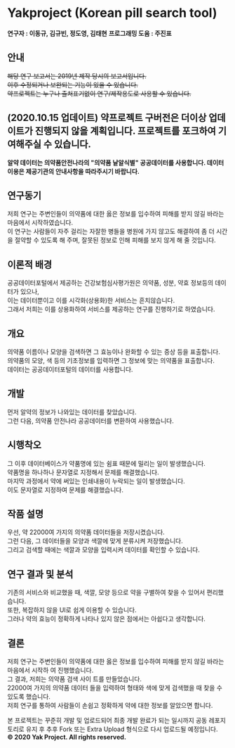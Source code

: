 # Yakproject (Korean pill search tool)
**연구자 : 이동규, 김규빈, 정도영, 김태현**
**프로그래밍 도움 : 주진표**

## 안내
~~해당 연구 보고서는 2019년 제작 당시의 보고서입니다.<br>이후 수정되거나 보완되는 기능이 있을 수 있습니다.<br>
약프로젝트는 누구나 출처표기없이 연구/제작용도로 사용할 수 있습니다.~~<br>
## (2020.10.15 업데이트) 약프로젝트 구버전은 더이상 업데이트가 진행되지 않을 계획입니다. 프로젝트를 포크하여 기여해주실 수 있습니다.
**알약 데이터는 의약품안전나라의 "의약품 낱알식별" 공공데이터를 사용합니다. 데이터 이용은 제공기관의 안내사항을 따라주시기 바랍니다.**

## 연구동기
저희 연구는 주변인들이 의약품에 대한 옳은 정보를 입수하여 피해를 받지 않길 바라는 마음에서 시작하였습니다.<br>
이 연구는 사람들이 자주 걸리는 자잘한 병들을
병원에 가지 않고도 해결하여 좀 더 시간을 절약할 수
있도록 해 주며, 잘못된 정보로 인해 피해를 보지 않게
해 줄 것입니다.

## 이론적 배경
공공데이터포털에서 제공하는 건강보험심사평가원은 의약품, 성분, 약효 정보등의 데이터가 있으나,<br>
이는 데이터뿐이고 이를 시각화(상용화)한 서비스는 흔치않습니다.<br>
그래서 저희는 이를 상용화하여 서비스를 제공하는 연구를 진행하기로 하였습니다.

## 개요
의약품 이름이나 모양을 검색하면 그 효능이나 완화할 수 있는 증상 등을 표출합니다.<br>
의약품의 모양, 색 등의 기초정보를 입력하면 그 정보에 맞는 의약품을 표출합니다.<br>
데이터는 공공데이터포털의 데이터를 사용합니다.

## 개발
먼저 알약의 정보가 나와있는 데이터를 찾았습니다.<br>
그런 다음, 의약품 안전나라 공공데이터를 변환하여 사용했습니다.

## 시행착오
그 이후 데이터베이스가 약품명에 있는 쉼표 때문에 밀리는 일이 발생했습니다.<br>
약품명을 하나하나 문자열로 지정해서 문제를 해결했습니다.<br>
마지막 과정에서 약에 써있는 인쇄내용이 누락되는 일이 발생했습니다.<br>
이도 문자열로 지정하여 문제를 해결했습니다.

## 작품 설명
우선, 약 22000여 가지의 의약품 데이터들을 저장시켰습니다.<br>
그런 다음, 그 데이터들을 모양과 색깔에 맞게 분류시켜 저장했습니다.<br>
그리고 검색할 때에는 색깔과 모양을 입력시켜 데이터를 확인할 수 있습니다.

## 연구 결과 및 분석
기존의 서비스와 비교했을 때, 색깔, 모양 등으로 약을 구별하여 찾을 수 있어서 편리했습니다.<br>
또한, 복잡하지 않을 UI로 쉽게 이용할 수 있습니다.<br>
그러나 약의 효능이 정확하게 나타나 있지 않은 점에서는 아쉽다고 생각합니다.

## 결론
저희 연구는 주변인들이 의약품에 대한 옳은 정보를
입수하여 피해를 받지 않길 바라는 마음에서 시작하
여 진행했습니다.<br>그 결과, 저희는 의약품 검색 사이
트를 만들었습니다.<br>22000여 가지의 의약품 데이터
들을 입력하여 형태와 색에 맞게 검색했을 때 찾을
수 있도록 했습니다.<br>
저희 연구를 통하여 사람들이 손쉽고 정확하게 약에
대한 정보를 알았으면 합니다.

본 프로젝트는 꾸준히 개발 및 업로드되어 최종 개발 완료가 되는 일시까지 공동 레포지토리로 유지 후 추후 Fork 또는 Extra Upload 형식으로 다시 업로드될 예정입니다.   
**&copy; 2020 Yak Project. All rights reserved.**
